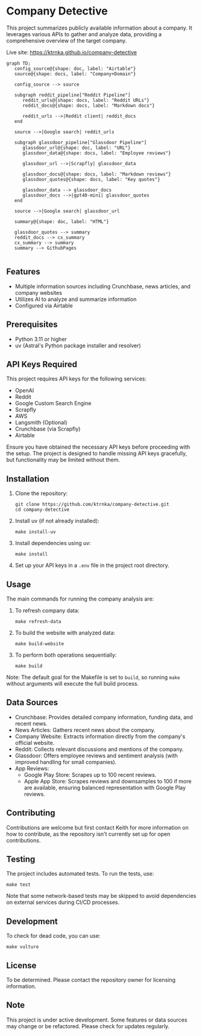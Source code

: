 # Company Detective

This project summarizes publicly available information about a company. It leverages various APIs to gather and analyze data, providing a comprehensive overview of the target company.

Live site: https://ktrnka.github.io/company-detective


```mermaid
graph TD;
   config_source@{shape: doc, label: "Airtable"}
   source@{shape: docs, label: "Company+Domain"}
   
   config_source --> source

   subgraph reddit_pipeline["Reddit Pipeline"]
      reddit_urls@{shape: docs, label: "Reddit URLs"}
      reddit_docs@{shape: docs, label: "Markdown docs"}

      reddit_urls -->|Reddit client| reddit_docs
   end

   source -->|Google search| reddit_urls

   subgraph glassdoor_pipeline["Glassdoor Pipeline"]
      glassdoor_url@{shape: doc, label: "URL"}
      glassdoor_data@{shape: docs, label: "Employee reviews"}

      glassdoor_url -->|Scrapfly| glassdoor_data

      glassdoor_docs@{shape: docs, label: "Markdown reviews"}
      glassdoor_quotes@{shape: docs, label: "Key quotes"}

      glassdoor_data --> glassdoor_docs
      glassdoor_docs -->|gpt40-mini| glassdoor_quotes
   end

   source -->|Google search| glassdoor_url

   summary@{shape: doc, label: "HTML"}

   glassdoor_quotes --> summary
   reddit_docs --> cx_summary
   cx_summary --> summary
   summary --> GithubPages


```


## Features

- Multiple information sources including Crunchbase, news articles, and company websites
- Utilizes AI to analyze and summarize information
- Configured via Airtable

## Prerequisites

- Python 3.11 or higher
- uv (Astral's Python package installer and resolver)

## API Keys Required

This project requires API keys for the following services:

- OpenAI
- Reddit
- Google Custom Search Engine
- Scrapfly
- AWS
- Langsmith (Optional)
- Crunchbase (via Scrapfly)
- Airtable

Ensure you have obtained the necessary API keys before proceeding with the setup. The project is designed to handle missing API keys gracefully, but functionality may be limited without them.

## Installation

1. Clone the repository:
   ```
   git clone https://github.com/ktrnka/company-detective.git
   cd company-detective
   ```

2. Install uv (if not already installed):
   ```
   make install-uv
   ```

3. Install dependencies using uv:
   ```
   make install
   ```

4. Set up your API keys in a `.env` file in the project root directory.

## Usage

The main commands for running the company analysis are:

1. To refresh company data:
   ```
   make refresh-data
   ```

2. To build the website with analyzed data:
   ```
   make build-website
   ```

3. To perform both operations sequentially:
   ```
   make build
   ```

Note: The default goal for the Makefile is set to `build`, so running `make` without arguments will execute the full build process.

## Data Sources

- Crunchbase: Provides detailed company information, funding data, and recent news.
- News Articles: Gathers recent news about the company.
- Company Website: Extracts information directly from the company's official website.
- Reddit: Collects relevant discussions and mentions of the company.
- Glassdoor: Offers employee reviews and sentiment analysis (with improved handling for small companies).
- App Reviews: 
  - Google Play Store: Scrapes up to 100 recent reviews.
  - Apple App Store: Scrapes reviews and downsamples to 100 if more are available, ensuring balanced representation with Google Play reviews.

## Contributing

Contributions are welcome but first contact Keith for more information on how to contribute, as the repository isn't currently set up for open contributions.

## Testing

The project includes automated tests. To run the tests, use:
```
make test
```

Note that some network-based tests may be skipped to avoid dependencies on external services during CI/CD processes.

## Development

To check for dead code, you can use:
```
make vulture
```

## License

To be determined. Please contact the repository owner for licensing information.

## Note

This project is under active development. Some features or data sources may change or be refactored. Please check for updates regularly.
